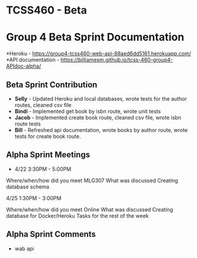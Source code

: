 # TCSS460 - Beta

# Group 4 Beta Sprint Documentation

*Heroku - https://group4-tcss460-web-api-88aed6dd5161.herokuapp.com/
*API documentation - https://billjamesm.github.io/tcss-460-group4-APIdoc-alpha/

## Beta Sprint Contribution

- **Selly** - Updated Heroku and local databases, wrote tests for the author routes, cleaned csv file
- **Bindi** - Implemented get book by isbn route, wrote unit tests
- **Jacob** - Implemented create book route, cleaned csv file, wrote isbn route tests
- **Bill** - Refreshed api documentation, wrote books by author route, wrote tests for create book route.

## Alpha Sprint Meetings

- 4/22 3:30PM - 5:00PM

Where/when/how did you meet
	MLG307
What was discussed
	Creating database schema

4/25 1:30PM - 3:00PM

Where/when/how did you meet
	Online 
What was discussed
	Creating database for Docker/Heroku
	Tasks for the rest of the week

## Alpha Sprint Comments
- wab api
